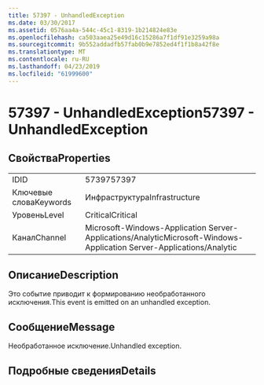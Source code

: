 ```yaml
---
title: 57397 - UnhandledException
ms.date: 03/30/2017
ms.assetid: 0576aa4a-544c-45c1-8319-1b214824e83e
ms.openlocfilehash: ca503aaea25e49d16c15286a7f1df91e3259a98a
ms.sourcegitcommit: 9b552addadfb57fab0b9e7852ed4f1f1b8a42f8e
ms.translationtype: MT
ms.contentlocale: ru-RU
ms.lasthandoff: 04/23/2019
ms.locfileid: "61999600"
---
```

# <a name="57397---unhandledexception"></a><span data-ttu-id="13c71-102">57397 - UnhandledException</span><span class="sxs-lookup"><span data-stu-id="13c71-102">57397 - UnhandledException</span></span>
## <a name="properties"></a><span data-ttu-id="13c71-103">Свойства</span><span class="sxs-lookup"><span data-stu-id="13c71-103">Properties</span></span>  
  
|||  
|-|-|  
|<span data-ttu-id="13c71-104">ID</span><span class="sxs-lookup"><span data-stu-id="13c71-104">ID</span></span>|<span data-ttu-id="13c71-105">57397</span><span class="sxs-lookup"><span data-stu-id="13c71-105">57397</span></span>|  
|<span data-ttu-id="13c71-106">Ключевые слова</span><span class="sxs-lookup"><span data-stu-id="13c71-106">Keywords</span></span>|<span data-ttu-id="13c71-107">Инфраструктура</span><span class="sxs-lookup"><span data-stu-id="13c71-107">Infrastructure</span></span>|  
|<span data-ttu-id="13c71-108">Уровень</span><span class="sxs-lookup"><span data-stu-id="13c71-108">Level</span></span>|<span data-ttu-id="13c71-109">Critical</span><span class="sxs-lookup"><span data-stu-id="13c71-109">Critical</span></span>|  
|<span data-ttu-id="13c71-110">Канал</span><span class="sxs-lookup"><span data-stu-id="13c71-110">Channel</span></span>|<span data-ttu-id="13c71-111">Microsoft-Windows-Application Server-Applications/Analytic</span><span class="sxs-lookup"><span data-stu-id="13c71-111">Microsoft-Windows-Application Server-Applications/Analytic</span></span>|  
  
## <a name="description"></a><span data-ttu-id="13c71-112">Описание</span><span class="sxs-lookup"><span data-stu-id="13c71-112">Description</span></span>  
 <span data-ttu-id="13c71-113">Это событие приводит к формированию необработанного исключения.</span><span class="sxs-lookup"><span data-stu-id="13c71-113">This event is emitted on an unhandled exception.</span></span>  
  
## <a name="message"></a><span data-ttu-id="13c71-114">Сообщение</span><span class="sxs-lookup"><span data-stu-id="13c71-114">Message</span></span>  
 <span data-ttu-id="13c71-115">Необработанное исключение.</span><span class="sxs-lookup"><span data-stu-id="13c71-115">Unhandled exception.</span></span>  
  
## <a name="details"></a><span data-ttu-id="13c71-116">Подробные сведения</span><span class="sxs-lookup"><span data-stu-id="13c71-116">Details</span></span>
